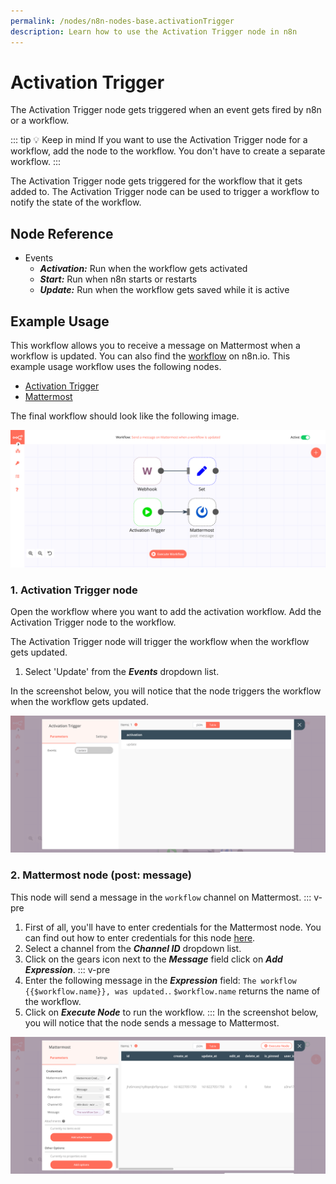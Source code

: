 ```yaml
---
permalink: /nodes/n8n-nodes-base.activationTrigger
description: Learn how to use the Activation Trigger node in n8n
---
```


# Activation Trigger

The Activation Trigger node gets triggered when an event gets fired by n8n or a workflow.

::: tip 💡 Keep in mind
If you want to use the Activation Trigger node for a workflow, add the node to the workflow. You don't have to create a separate workflow.
:::

The Activation Trigger node gets triggered for the workflow that it gets added to. The Activation Trigger node can be used to trigger a workflow to notify the state of the workflow.

## Node Reference

- Events
    - ***Activation:*** Run when the workflow gets activated
    - ***Start:*** Run when n8n starts or restarts
    - ***Update:*** Run when the workflow gets saved while it is active

## Example Usage

This workflow allows you to receive a message on Mattermost when a workflow is updated. You can also find the [workflow](https://n8n.io/workflows/1033) on n8n.io. This example usage workflow uses the following nodes.
- [Activation Trigger]()
- [Mattermost](../../nodes/Mattermost/README.md)

The final workflow should look like the following image.

![A workflow with the Webhook node](./workflow.png)

### 1. Activation Trigger node

Open the workflow where you want to add the activation workflow. Add the Activation Trigger node to the workflow.

The Activation Trigger node will trigger the workflow when the workflow gets updated.

1. Select 'Update' from the ***Events*** dropdown list.

In the screenshot below, you will notice that the node triggers the workflow when the workflow gets updated.

![Using the Activation Trigger node to trigger the workflow](./ActivationTrigger_node.png)

### 2. Mattermost node (post: message)

This node will send a message in the `workflow` channel on Mattermost.
::: v-pre
1. First of all, you'll have to enter credentials for the Mattermost node. You can find out how to enter credentials for this node [here](../../../credentials/Mattermost/README.md).
2. Select a channel from the ***Channel ID*** dropdown list.
3. Click on the gears icon next to the ***Message*** field click on ***Add Expression***.
::: v-pre
4. Enter the following message in the ***Expression*** field: `The workflow {{$workflow.name}}, was updated.`. `$workflow.name` returns the name of the workflow.
5. Click on ***Execute Node*** to run the workflow.
:::
In the screenshot below, you will notice that the node sends a message to Mattermost.

![Using the Mattermost node to send a message to a channel](./Mattermost_node.png)
